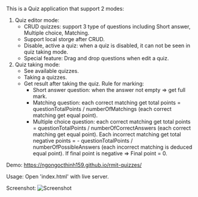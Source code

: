 This is a Quiz application that support 2 modes:

1. Quiz editor mode:
   - CRUD quizzes: support 3 type of questions including Short answer, Multiple choice, Matching.
   - Support local storge after CRUD.
   - Disable, active a quiz: when a quiz is disabled, it can not be seen in quiz taking mode.
   - Special feature: Drag and drop questions when edit a quiz.
2. Quiz taking mode:
   - See available quizzes.
   - Taking a quizzes.
   - Get result after taking the quiz. Rule for marking:
     - Short answer question: when the answer not empty => get full mark.
     - Matching question: each correct matching get total points = questionTotalPoints / numberOfMatchings (each correct matching get equal point).
     - Multiple choice question: each correct matching get total points = questionTotalPoints / numberOfCorrectAnswers (each correct matching get equal point). Each incorrect matching get total negative points = - questionTotalPoints / numberOfPossibleAnswers (each incorrect matching is deduced equal point). If final point is negative => Final point = 0.

Demo: https://ngongocthinh159.github.io/rmit-quizzes/

Usage: Open 'index.html' with live server.

Screenshot:
![Screenshot](https://drive.google.com/uc?export=download&id=1ScBloP2rOIh5iTHIEv_i6yALUM9cFPDJ)
